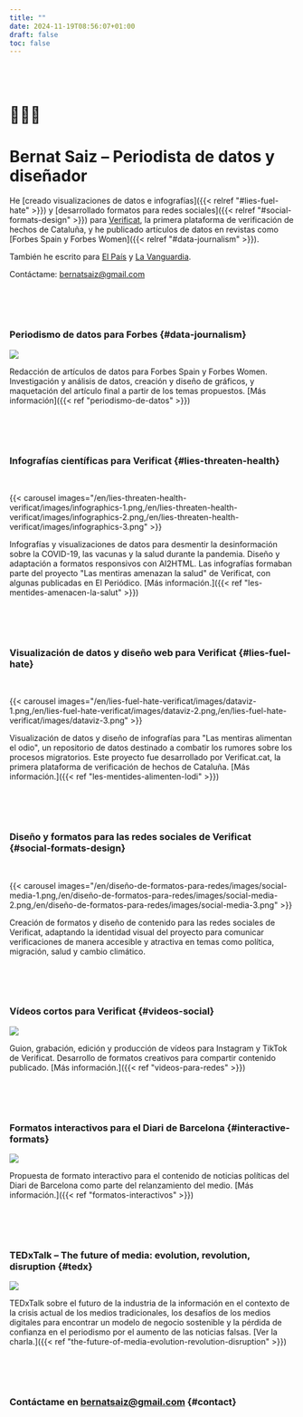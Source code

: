 ```yaml
---
title: ""
date: 2024-11-19T08:56:07+01:00
draft: false
toc: false
---
```


<br><br>

# 👨🏻‍💻

# Bernat Saiz – Periodista de datos y diseñador

He [creado visualizaciones de datos e infografías]({{< relref "#lies-fuel-hate" >}}) y [desarrollado formatos para redes sociales]({{< relref "#social-formats-design" >}}) para [Verificat](https://www.verificat.cat/), la primera plataforma de verificación de hechos de Cataluña, y he publicado artículos de datos en revistas como [Forbes Spain y Forbes Women]({{< relref "#data-journalism" >}}).

También he escrito para [El País](https://elpais.com/autor/bernat-saiz-pascual/) y [La Vanguardia](https://stories.lavanguardia.com/search?q=&author=Bernat+Saiz).

Contáctame: [bernatsaiz@gmail.com](mailto:bernatsaiz@gmail.com)

<br><br><br>

### Periodismo de datos para Forbes {#data-journalism}

![](/en/data-journalism-for-forbes/images/0.png)

Redacción de artículos de datos para Forbes Spain y Forbes Women. Investigación y análisis de datos, creación y diseño de gráficos, y maquetación del artículo final a partir de los temas propuestos. [Más información]({{< ref "periodismo-de-datos" >}})

<br><br><br>

### Infografías científicas para Verificat {#lies-threaten-health}

<br>

{{< carousel images="/en/lies-threaten-health-verificat/images/infographics-1.png,/en/lies-threaten-health-verificat/images/infographics-2.png,/en/lies-threaten-health-verificat/images/infographics-3.png" >}}

Infografías y visualizaciones de datos para desmentir la desinformación sobre la COVID-19, las vacunas y la salud durante la pandemia. Diseño y adaptación a formatos responsivos con AI2HTML. Las infografías formaban parte del proyecto "Las mentiras amenazan la salud" de Verificat, con algunas publicadas en El Periódico. [Más información.]({{< ref "les-mentides-amenacen-la-salut" >}})

<br><br><br>

### Visualización de datos y diseño web para Verificat {#lies-fuel-hate}

<br>

{{< carousel images="/en/lies-fuel-hate-verificat/images/dataviz-1.png,/en/lies-fuel-hate-verificat/images/dataviz-2.png,/en/lies-fuel-hate-verificat/images/dataviz-3.png" >}}

Visualización de datos y diseño de infografías para "Las mentiras alimentan el odio", un repositorio de datos destinado a combatir los rumores sobre los procesos migratorios. Este proyecto fue desarrollado por Verificat.cat, la primera plataforma de verificación de hechos de Cataluña. [Más información.]({{< ref "les-mentides-alimenten-lodi" >}})

<br><br><br>

### Diseño y formatos para las redes sociales de Verificat {#social-formats-design}

<br>

{{< carousel images="/en/diseño-de-formatos-para-redes/images/social-media-1.png,/en/diseño-de-formatos-para-redes/images/social-media-2.png,/en/diseño-de-formatos-para-redes/images/social-media-3.png" >}}

Creación de formatos y diseño de contenido para las redes sociales de Verificat, adaptando la identidad visual del proyecto para comunicar verificaciones de manera accesible y atractiva en temas como política, migración, salud y cambio climático.

<br><br><br>

### Vídeos cortos para Verificat {#videos-social}

![](/en/videos-for-social-media-verificat/images/0.png)

Guion, grabación, edición y producción de vídeos para Instagram y TikTok de Verificat. Desarrollo de formatos creativos para compartir contenido publicado. [Más información.]({{< ref "videos-para-redes" >}})

<br><br><br>

### Formatos interactivos para el Diari de Barcelona {#interactive-formats}

![](/en/interactive-formats-for-the-barcelona-journal/images/0.png)

Propuesta de formato interactivo para el contenido de noticias políticas del Diari de Barcelona como parte del relanzamiento del medio. [Más información.]({{< ref "formatos-interactivos" >}})

<br><br><br>

### TEDxTalk – The future of media: evolution, revolution, disruption {#tedx}

![](/en/the-future-of-media-evolution-revolution-disruption-tedx/images/1.png)

TEDxTalk sobre el futuro de la industria de la información en el contexto de la crisis actual de los medios tradicionales, los desafíos de los medios digitales para encontrar un modelo de negocio sostenible y la pérdida de confianza en el periodismo por el aumento de las noticias falsas. [Ver la charla.]({{< ref "the-future-of-media-evolution-revolution-disruption" >}})

<br><br><br>

### Contáctame en [bernatsaiz@gmail.com](mailto:bernatsaiz@gmail.com) {#contact}

<br><br><br>